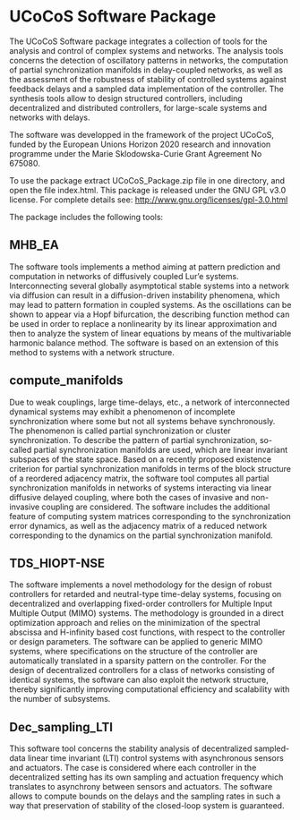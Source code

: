 # UCoCoS Software Package
The UCoCoS Software package integrates a collection of tools for the analysis and control of complex systems and networks. The analysis tools concerns the detection of oscillatory patterns in networks, the computation of partial synchronization manifolds in delay-coupled networks, as well as the assessment of the robustness of stability of controlled systems against feedback delays and a sampled data implementation of the controller. The synthesis tools allow to design structured controllers, including decentralized and distributed controllers, for large-scale systems and networks with delays. 

The software was developped in the framework of the project UCoCoS, funded by the European Unions Horizon 2020 research and innovation programme under the Marie Sklodowska-Curie Grant Agreement No 675080.

To use the package extract UCoCoS_Package.zip file in one directory, and open the file index.html. This package is released under the GNU GPL v3.0 license. For complete details see: http://www.gnu.org/licenses/gpl-3.0.html

The package includes the following tools:
 
## MHB_EA 
The software tools implements a method aiming at pattern prediction and computation in networks of diffusively coupled Lur’e systems. Interconnecting several globally asymptotical stable systems into a network via diffusion can result in a diffusion-driven instability phenomena, which may lead to pattern formation in coupled systems. As the oscillations can be shown to appear via a Hopf bifurcation, the describing function method can be used in order to replace a nonlinearity by its linear approximation and then to analyze the system of linear equations by means of the multivariable harmonic balance method. The software is based on an extension of this method to systems with a network structure. 

## compute_manifolds 
Due to weak couplings, large time-delays, etc., a network of interconnected dynamical systems may exhibit a phenomenon of incomplete synchronization where some but not all systems behave synchronously. The phenomenon is called partial synchronization or cluster synchronization. To describe the pattern of partial synchronization, so-called partial synchronization manifolds are used, which are linear invariant subspaces of the state space. Based on a recently proposed existence criterion for partial synchronization manifolds in terms of the block structure of a reordered adjacency matrix, the software tool computes all partial synchronization manifolds in networks of systems interacting via linear diffusive delayed coupling, where both the cases of invasive and non-invasive coupling are considered. The software includes the additional feature of computing system matrices corresponding to the synchronization error dynamics, as well as the adjacency matrix of a reduced network corresponding to the dynamics on the partial synchronization manifold. 

## TDS_HIOPT-NSE 
The software implements a novel methodology for the design of robust controllers for retarded and neutral-type time-delay systems, focusing on decentralized and overlapping fixed-order controllers for Multiple Input Multiple Output (MIMO) systems. The methodology is grounded in a direct optimization approach and relies on the minimization of the spectral abscissa and H-infinity based cost functions, with respect to the controller or design parameters. The software can be applied to generic MIMO systems, where specifications on the structure of the controller are automatically translated in a sparsity pattern on the controller. For the design of decentralized controllers for a class of networks consisting of identical systems, the software can also exploit the network structure, thereby significantly improving computational efficiency and scalability with the number of subsystems. 

## Dec_sampling_LTI 
This software tool concerns the stability analysis of decentralized sampled-data linear time invariant (LTI) control systems with asynchronous sensors and actuators. The case is considered where each controller in the decentralized setting has its own sampling and actuation frequency which translates to asynchrony between sensors and actuators. The software allows to compute bounds on the delays and the sampling rates in such a way that preservation of stability of the closed-loop system is guaranteed.


